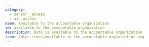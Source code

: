```yaml
---
category:
  - sensor__access
  - ai__access
name: Available to the accountable organization
id: available_to_the_accountable_organization
description: Data is available to the accountable organization
icon: /dtpr-icons/available_to_the_accountable_organization.svg
---
```

